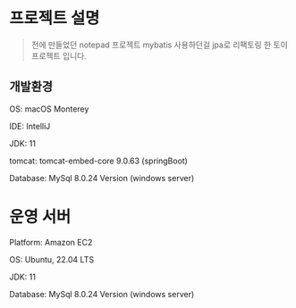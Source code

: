 # 프로젝트 설명
> 전에 만들었던 notepad 프로젝트 mybatis 사용하던걸 jpa로 리팩토링 한 토이 프로젝트 입니다.

## 개발환경

OS: macOS Monterey

IDE: IntelliJ

JDK: 11

tomcat: tomcat-embed-core 9.0.63 (springBoot)

Database: MySql 8.0.24 Version (windows server)

# 운영 서버

Platform: Amazon EC2

OS: Ubuntu, 22.04 LTS

JDK: 11

Database: MySql 8.0.24 Version (windows server)

